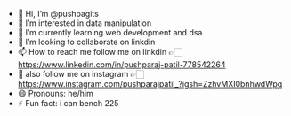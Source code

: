 - 👋 Hi, I’m @pushpagits
- 👀 I’m interested in data manipulation
- 🌱 I’m currently learning web development and dsa
- 💞️ I’m looking to collaborate on linkdin
- 📫 How to reach me follow me on linkdin 👉🏻 https://www.linkedin.com/in/pushparaj-patil-778542264
- 📱 also follow me on instagram 👉🏻https://www.instagram.com/pushparajpatil_?igsh=ZzhvMXI0bnhwdWpq
- 😄 Pronouns: he/him
- ⚡ Fun fact: i can bench 225 

<!---
pushpagits/pushpagits is a ✨ special ✨ repository because its `README.md` (this file) appears on your GitHub profile.
You can click the Preview link to take a look at your changes.
--->
